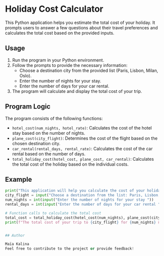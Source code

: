 # Holiday Cost Calculator

This Python application helps you estimate the total cost of your holiday. It prompts users to answer a few questions about their travel preferences and calculates the total cost based on the provided inputs.

## Usage

1. Run the program in your Python environment.
2. Follow the prompts to provide the necessary information:
   - Choose a destination city from the provided list (Paris, Lisbon, Milan, Oslo).
   - Enter the number of nights for your stay.
   - Enter the number of days for your car rental.
3. The program will calculate and display the total cost of your trip.

## Program Logic

The program consists of the following functions:

- `hotel_cost(num_nights, hotel_rate)`: Calculates the cost of the hotel stay based on the number of nights.
- `plane_cost(city_flight)`: Determines the cost of the flight based on the chosen destination city.
- `car_rental(rental_days, rental_rate)`: Calculates the cost of the car rental based on the number of days.
- `total_holiday_cost(hotel_cost, plane_cost, car_rental)`: Calculates the total cost of the holiday based on the individual costs.

## Example

```python
print("This application will help you calculate the cost of your holiday. Please answer the questions below.")
city_flight = input("Choose a destination from the list: Paris, Lisbon, Milan, Oslo ")
num_nights = int(input("Enter the number of nights for your stay "))
rental_days = int(input("Enter the number of days for your car rental "))

# Function calls to calculate the total cost
total_cost = total_holiday_cost(hotel_cost(num_nights), plane_cost(city_flight), car_rental(rental_days))
print(f"The total cost of your trip to {city_flight} for {num_nights} nights with a {rental_days}-day car rental is £{total_cost}")


## Author

Maïa Kalina
Feel free to contribute to the project or provide feedback!
